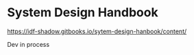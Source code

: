# System Design Handbook
https://idf-shadow.gitbooks.io/sytem-design-hanbook/content/

Dev in process